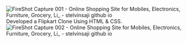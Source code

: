 ![FireShot Capture 001 - Online Shopping Site for Mobiles, Electronics, Furniture, Grocery, Li_ - stelvinsaji github io](https://user-images.githubusercontent.com/87966154/129924021-d005f088-b94d-441c-a923-1b538f56aefc.png)
Developed a Flipkart Clone Using HTML & CSS.
![FireShot Capture 002 - Online Shopping Site for Mobiles, Electronics, Furniture, Grocery, Li_ - stelvinsaji github io](https://user-images.githubusercontent.com/87966154/129924080-2a606ece-02e9-4bf5-a1c4-bf9bc496a689.png)


